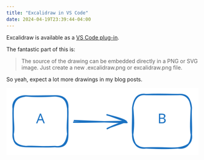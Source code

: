```yaml
---
title: "Excalidraw in VS Code"
date: 2024-04-19T23:39:44-04:00
---
```


Excalidraw is available as a [VS Code plug-in](https://marketplace.visualstudio.com/items?itemName=pomdtr.excalidraw-editor).

The fantastic part of this is:

> The source of the drawing can be embedded directly in a PNG or SVG image. Just create a new .excalidraw.png or excalidraw.png file.

So yeah, expect a lot more drawings in my blog posts.

![A simple box diagram.](./example.excalidraw.svg)
